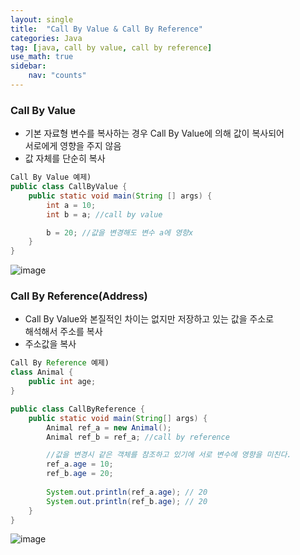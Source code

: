 ```yaml
---
layout: single
title:  "Call By Value & Call By Reference"
categories: Java
tag: [java, call by value, call by reference]
use_math: true
sidebar:
    nav: "counts"
---
```


### Call By Value
<ul>
    <li>기본 자료형 변수를 복사하는 경우 Call By Value에 의해 값이 복사되어 <br> 서로에게 영향을 주지 않음</li>
    <li>값 자체를 단순히 복사</li>
</ul>


``` java
Call By Value 예제)
public class CallByValue {
    public static void main(String [] args) {
        int a = 10;
        int b = a; //call by value

        b = 20; //값을 변경해도 변수 a에 영향x
    }
}
```
![image](https://github.com/heebum99/heebum99.github.io/assets/108645814/1d32edf8-e6e6-4717-9529-b7f691cdc302)


### Call By Reference(Address)
<ul>
    <li>Call By Value와 본질적인 차이는 없지만 저장하고 있는 값을 주소로 <br>해석해서 주소를 복사</li>
    <li>주소값을 복사</li>
</ul>

``` java
Call By Reference 예제)
class Animal {
	public int age;
}

public class CallByReference {
	public static void main(String[] args) {
		Animal ref_a = new Animal();
		Animal ref_b = ref_a; //call by reference

		//값을 변경시 같은 객체를 참조하고 있기에 서로 변수에 영향을 미친다.
		ref_a.age = 10; 
		ref_b.age = 20;
		
		System.out.println(ref_a.age); // 20
		System.out.println(ref_b.age); // 20
	}
}

```

![image](https://github.com/heebum99/heebum99.github.io/assets/108645814/7939675b-6450-4fa9-b1cb-f2c06d8c0231)